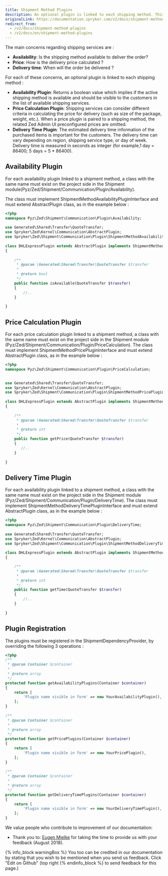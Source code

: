 ```yaml
---
title: Shipment Method Plugins
description: An optional plugin is linked to each shipping method. This topic provides an overview of the Availability, Price Calculation, and Delivery Time plugins.
originalLink: https://documentation.spryker.com/v2/docs/shipment-method-plugins
redirect_from:
  - /v2/docs/shipment-method-plugins
  - /v2/docs/en/shipment-method-plugins
---
```


The main concerns regarding shipping services are :

* **Availability**: Is the shipping method available to deliver the order?
* **Price**: How is the delivery price calculated ?
* **Delivery time**: When will the order be delivered ?

For each of these concerns, an optional plugin is linked to each shipping method :

* **Availability Plugin**: Returns a boolean value which implies if the active shipping method is available and should be visible to the customers in the list of available shipping services.
* **Price Calculation Plugin**: Shipping services can consider different criteria in calculating the price for delivery (such as size of the package, weight, etc.). When a price plugin is paired to a shipping method, the related Zed Admin UI preconfigured prices are omitted.
* **Delivery Time Plugin**: The estimated delivery time information of the purchased items is important for the customers. The delivery time can vary depending on region, shipping service type, or day of week. Delivery time is measured in seconds as integer (for example,1 day = 86400; 5 days = 5 * 86400).

## Availability Plugin

For each availability plugin linked to a shipment method, a class with the same name must exist on the project side in the Shipment module(Pyz/Zed/Shipment/Communication/Plugin/Availability).

The class must implement ShipmentMethodAvailabilityPluginInterface and must extend AbstractPlugin class, as in the example below :

```php
<?php
namespace Pyz\Zed\Shipment\Communication\Plugin\Availability;
 
use Generated\Shared\Transfer\QuoteTransfer;
use Spryker\Zed\Kernel\Communication\AbstractPlugin;
use Spryker\Zed\Shipment\Communication\Plugin\ShipmentMethodAvailabilityPluginInterface;
 
class DHLExpressPlugin extends AbstractPlugin implements ShipmentMethodAvailabilityPluginInterface
{
 
    /**
     * @param \Generated\Shared\Transfer\QuoteTransfer $transfer
     *
     * @return bool
     */
    public function isAvailable(QuoteTransfer $transfer)
    {
        //..
    }
 
}
```

## Price Calculation Plugin

For each price calculation plugin linked to a shipment method, a class with the same name must exist on the project side in the Shipment module (Pyz/Zed/Shipment/Communication/Plugin/PriceCalculation). The class must implement ShipmentMethodPricePluginInterface and must extend AbstractPlugin class, as in the example below :

```php
<?php
namespace Pyz\Zed\Shipment\Communication\Plugin\PriceCalculation;
 

use Generated\Shared\Transfer\QuoteTransfer;
use Spryker\Zed\Kernel\Communication\AbstractPlugin;
use Spryker\Zed\Shipment\Communication\Plugin\ShipmentMethodPricePluginInterface;
 
class DHLExpressPlugin extends AbstractPlugin implements ShipmentMethodPricePluginInterface
{
 
    /**
     * @param \Generated\Shared\Transfer\QuoteTransfer $transfer
     *
     * @return int
     */
    public function getPrice(QuoteTransfer $transfer)
    {
       //..
    }
 
}
```

## Delivery Time Plugin

For each availability plugin linked to a shipment method, a class with the same name must exist on the project side in the Shipment module (Pyz/Zed/Shipment/Communication/Plugin/DeliveryTime). The class must implement ShipmentMethodDeliveryTimePluginInterface and must extend AbstractPlugin class, as in the example below :

```php
<?php
namespace Pyz\Zed\Shipment\Communication\Plugin\DeliveryTime;
 
use Generated\Shared\Transfer\QuoteTransfer;
use Spryker\Zed\Kernel\Communication\AbstractPlugin;
use Spryker\Zed\Shipment\Communication\Plugin\ShipmentMethodDeliveryTimePluginInterface;
 
class DHLExpressPlugin extends AbstractPlugin implements ShipmentMethodDeliveryTimePluginInterface
{

    /**
     * @param \Generated\Shared\Transfer\QuoteTransfer $transfer
     *
     * @return int
     */
    public function getTime(QuoteTransfer $transfer)
    {
        //..
    }
 
}
```

## Plugin Registration

The plugins must be registered in the ShipmentDependencyProvider, by overriding the following 3 operations :

```php
<?php
/**
 * @param Container $container
 *
 * @return array
 */
protected function getAvailabilityPlugins(Container $container)
{
    return [
        'Plugin name visible in form' => new YourAvailabilityPlugin(),
    ];
}
 
/**
 * @param Container $container
 *
 * @return array
 */
protected function getPricePlugins(Container $container)
{
    return [
        'Plugin name visible in form' => new YourPricePlugin(),
    ];
}
 
/**
 * @param Container $container
 *
 * @return array
 */
protected function getDeliveryTimePlugins(Container $container)
{
    return [
        'Plugin name visible in form' => new YourDeliveryTimePlugin(),
    ];
}
```

We value people who contribute to improvement of our documentation:

* Thank you to: [Eugen Mielke](https://github.com/eug3n) for taking the time to provide us with your feedback (August 2018).

{% info_block warningBox %}
You too can be credited in our documentation by stating that you wish to be mentioned when you send us feedback. Click "Edit on Github" (top right
{% endinfo_block %} to send feedback for this page.)

<!-- Last review date: Oct 27, 2017 -- by Karoly Gerner -->
